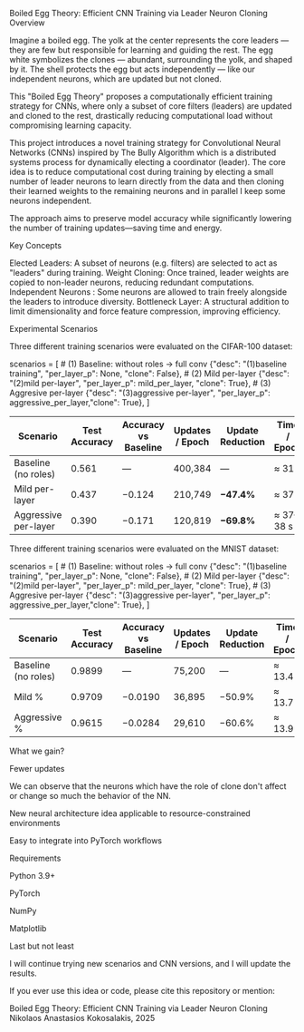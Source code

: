 Boiled Egg Theory: Efficient CNN Training via Leader Neuron Cloning
Overview

Imagine a boiled egg.
The yolk at the center represents the core leaders — they are few but responsible for learning and guiding the rest.
The egg white symbolizes the clones — abundant, surrounding the yolk, and shaped by it.
The shell protects the egg but acts independently — like our independent neurons, which are updated but not cloned.

This "Boiled Egg Theory" proposes a computationally efficient training strategy for CNNs, 
where only a subset of core filters (leaders) are updated and cloned to the rest, 
drastically reducing computational load without compromising learning capacity.

This project introduces a novel training strategy for Convolutional Neural Networks (CNNs) inspired by 
The Bully Algorithm which is a distributed systems process for dynamically electing a coordinator (leader). 
The core idea is to reduce computational cost during training by electing a small number of leader neurons to learn directly from the data 
and then cloning their learned weights to the remaining neurons and in parallel I keep some neurons independent.

The approach aims to preserve model accuracy while significantly lowering the number of training updates—saving time and energy.

Key Concepts

Elected Leaders: A subset of neurons (e.g. filters) are selected to act as "leaders" during training.
Weight Cloning: Once trained, leader weights are copied to non-leader neurons, reducing redundant computations.
Independent Neurons : Some neurons are allowed to train freely alongside the leaders to introduce diversity.
Bottleneck Layer: A structural addition to limit dimensionality and force feature compression, improving efficiency.

Experimental Scenarios

Three different training scenarios were evaluated on the CIFAR-100 dataset:

scenarios = [
    # (1) Baseline: without roles -> full conv
    {"desc": "(1)baseline training",      "per_layer_p": None,                "clone": False},
    # (2) Mild per-layer
    {"desc": "(2)mild per-layer",         "per_layer_p": mild_per_layer,      "clone": True},
    # (3) Aggresive per-layer
    {"desc": "(3)aggressive per-layer",   "per_layer_p": aggressive_per_layer,"clone": True},
]


| Scenario              | Test Accuracy |Accuracy vs Baseline | Updates / Epoch | Update Reduction | Time / Epoch |
|-----------------------|---------------|---------------------|-----------------|------------------|--------------|
| Baseline (no roles)   | 0.561         | —                   | 400,384         | —                | ≈ 31 s       |
| Mild per-layer        | 0.437         | −0.124              | 210,749         | **−47.4%**       | ≈ 37 s       |
| Aggressive per-layer  | 0.390         | −0.171              | 120,819         | **−69.8%**       | ≈ 37–38 s    |



Three different training scenarios were evaluated on the MNIST dataset:

scenarios = [
    # (1) Baseline: without roles -> full conv
    {"desc": "(1)baseline training",      "per_layer_p": None,                "clone": False},
    # (2) Mild per-layer
    {"desc": "(2)mild per-layer",         "per_layer_p": mild_per_layer,      "clone": True},
    # (3) Aggresive per-layer
    {"desc": "(3)aggressive per-layer",   "per_layer_p": aggressive_per_layer,"clone": True},
]


| Scenario              | Test Accuracy | Accuracy vs Baseline | Updates / Epoch | Update Reduction | Time / Epoch |
|-----------------------|---------------|----------------------|-----------------|------------------|--------------|
| Baseline (no roles)   | 0.9899        | —                    | 75,200          | —                | ≈ 13.4 s     |
| Mild %                | 0.9709        | −0.0190              | 36,895          | −50.9%           | ≈ 13.7 s     |
| Aggressive %          | 0.9615        | −0.0284              | 29,610          | −60.6%           | ≈ 13.9 s     |

What we gain?

Fewer updates 

We can observe that the neurons which have the role of clone don't affect or change so much the behavior of the NN.

New neural architecture idea applicable to resource-constrained environments

Easy to integrate into PyTorch workflows



Requirements

Python 3.9+

PyTorch

NumPy

Matplotlib

Last but not least

I will continue trying new scenarios and CNN versions, and I will update the results.

If you ever use this idea or code, please cite this repository or mention:

Boiled Egg Theory: Efficient CNN Training via Leader Neuron Cloning
Nikolaos Anastasios Kokosalakis, 2025